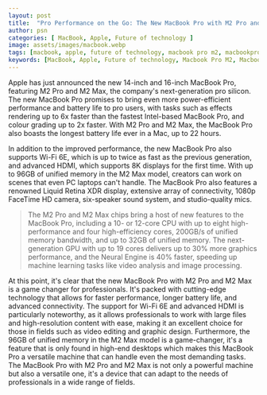 ```yaml
---
layout: post
title:  "Pro Performance on the Go: The New MacBook Pro with M2 Pro and M2 Max"
author: psn
categories: [ MacBook, Apple, Future of technology ]
image: assets/images/macbook.webp
tags: [macbook, apple, future of technology, macbook pro m2, macbookpro m2 price]
keywords: [MacBook, Apple, Future of technology, Macbook Pro M2, MacbookPro m2 price]
---
```


Apple has just announced the new 14-inch and 16-inch MacBook Pro, featuring M2 Pro and M2 Max, the company's next-generation pro silicon. The new MacBook Pro promises to bring even more power-efficient performance and battery life to pro users, with tasks such as effects rendering up to 6x faster than the fastest Intel-based MacBook Pro, and colour grading up to 2x faster. With M2 Pro and M2 Max, the MacBook Pro also boasts the longest battery life ever in a Mac, up to 22 hours.

In addition to the improved performance, the new MacBook Pro also supports Wi-Fi 6E, which is up to twice as fast as the previous generation, and advanced HDMI, which supports 8K displays for the first time. With up to 96GB of unified memory in the M2 Max model, creators can work on scenes that even PC laptops can't handle. The MacBook Pro also features a renowned Liquid Retina XDR display, extensive array of connectivity, 1080p FaceTime HD camera, six-speaker sound system, and studio-quality mics.

>The M2 Pro and M2 Max chips bring a host of new features to the MacBook Pro, including a 10- or 12-core CPU with up to eight high-performance and four high-efficiency cores, 200GB/s of unified memory bandwidth, and up to 32GB of unified memory. The next-generation GPU with up to 19 cores delivers up to 30% more graphics performance, and the Neural Engine is 40% faster, speeding up machine learning tasks like video analysis and image processing.

At this point, it's clear that the new MacBook Pro with M2 Pro and M2 Max is a game changer for professionals. It's packed with cutting-edge technology that allows for faster performance, longer battery life, and advanced connectivity. The support for Wi-Fi 6E and advanced HDMI is particularly noteworthy, as it allows professionals to work with large files and high-resolution content with ease, making it an excellent choice for those in fields such as video editing and graphic design. Furthermore, the 96GB of unified memory in the M2 Max model is a game-changer, it's a feature that is only found in high-end desktops which makes this MacBook Pro a versatile machine that can handle even the most demanding tasks. The MacBook Pro with M2 Pro and M2 Max is not only a powerful machine but also a versatile one, it's a device that can adapt to the needs of professionals in a wide range of fields.
